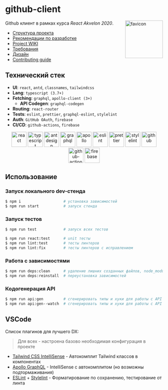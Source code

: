 # github-client

<img alt="favicon" src="https://avatars2.githubusercontent.com/oa/1406180?s=140&u=b44629cbec5079f99a61e6f1b6297bc4797f796b&v=4" height=120 align="right" />

Github клиент в рамках курса *React Akvelon 2020*.

- [Структура проекта](STRUCTURE.md)
- [Рекомендации по разработке](https://github.com/niyazm524/github-client/wiki/CodeStyle)
- [Project WIKI](https://github.com/martis-git/github-client/wiki)
- [Требования](https://github.com/niyazm524/github-client/wiki/%D0%A2%D0%97)
- [Дизайн](https://www.figma.com/file/HxOqIdmTNtLcFLcQZzAYJC/github-client "Супер дизайн от @AdeliyaG")
- [Contributing guide](CONTRIBUTING.md)

## Технический стек
- **UI**: `react`, `antd`, `classnames`, `tailwindcss`
- **Lang**: `typescript (3.7+)`
- **Fetching**: `graphql`, `apollo-client (3+)`
   - **API Codegen**: `graphql-codegen`
- **Routing**: `react-router`
- **Tests**: `eslint`, `prettier`, `graphql-eslint`, `stylelint`
- **Auth**: `GitHub OAuth`, `firebase`
- **CI/CD**: `github-actions`, `firebase`

<div align="center">
<img title="react" alt="react" height=48 src="https://cdn.auth0.com/blog/react-js/react.png"/>
<img title="typescript" alt="typescript" height=48 src="https://raw.githubusercontent.com/remojansen/logo.ts/master/ts.png"/>
<img title="antdesign" alt="antdesign" height=48 src="https://gw.alipayobjects.com/zos/rmsportal/KDpgvguMpGfqaHPjicRK.svg"/>
<img title="graphql" alt="graphql" height=48 src="https://upload.wikimedia.org/wikipedia/commons/thumb/1/17/GraphQL_Logo.svg/1200px-GraphQL_Logo.svg.png"/>
<img title="apollo" alt="apollo" height=48 src="https://miro.medium.com/max/300/0*xdVGlEH7f9cRVaR-"/>
<img title="eslint" alt="eslint" height=48 src="https://d33wubrfki0l68.cloudfront.net/204482ca413433c80cd14fe369e2181dd97a2a40/092e2/assets/img/logo.svg"/>
<img title="prettier" alt="prettier" height=48 src="https://prettier.io/icon.png"/>
<img title="stylelint" alt="stylelint" height=48 src="https://camo.githubusercontent.com/aa04feafbd080140cd834905cf171ccf7b06fc5f1f1ae07ce9879218165312d1/68747470733a2f2f63646e2e776f726c64766563746f726c6f676f2e636f6d2f6c6f676f732f7374796c656c696e742e737667"/>
<img title="github" alt="github" height=48 src="https://image.flaticon.com/icons/png/512/25/25231.png" />
<img title="Супер CI/CD от @niyazm524" alt="github-actions" height=48 src="https://avatars0.githubusercontent.com/u/44036562?s=200&v=4" />
<img title="firebase" alt="firebase" height=48 src="https://www.gstatic.com/devrel-devsite/prod/v73fbca10ce7899da426d451b3f74ee09bc6846fcf427552c7e8e85261505ef2c/firebase/images/touchicon-180.png" />
</div>

## Использование

### Запуск локального dev-стенда
```sh
$ npm i                   # установка зависимостей
$ npm run start           # запуск стенда
```

### Запуск тестов
```sh
$ npm run test            # запуск всех тестов
```

```sh
$ npm run react:test      # unit тесты
$ npm run lint:test       # тесты линтеров
$ npm run lint:fix        # тесты линтеров с исправлением
```

### Работа с зависимостями
```sh
$ npm run deps:clean      # удаление лишних созданных файлов, node_modules
$ npm run deps:reinstall  # переустановка зависимостей
```

### Кодогенерация API
```sh
$ npm run api:gen         # сгенерировать типы и хуки для работы с API - одноразово
$ npm run api:gen--watch  # сгенерировать типы и хуки для работы с API - watch-mode
```

## VSCode

Список плагинов для лучшего DX:
> Для всех - настроена базово необходимая конфигурация в проекте

- [Tailwind CSS IntelliSense](https://marketplace.visualstudio.com/items?itemName=bradlc.vscode-tailwindcss) - Автокомплит Tailwind классов в компонентах
- [Apollo GraphQL](https://marketplace.visualstudio.com/items?itemName=apollographql.vscode-apollo) - IntelliSense с автокомплитом (но возможны подтормаживания)
- [ESLint](https://marketplace.visualstudio.com/items?itemName=dbaeumer.vscode-eslint) + [Stylelint](https://marketplace.visualstudio.com/items?itemName=stylelint.vscode-stylelint) - Форматирование по сохранению, тестирование от линта
